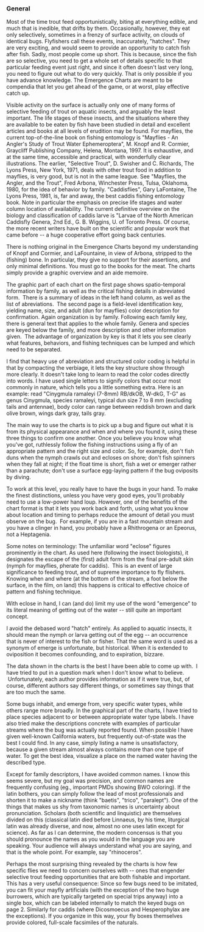 ### General

Most of the time trout feed opportunistically, biting at everything edible, and much that is inedible, that drifts by them.  Occasionally, however, they eat only selectively, sometimes in a frenzy of surface activity, on clouds of identical bugs.  Flyfishers call these events, inaccurately, "hatches".  They are very exciting, and would seem to provide an opportunity to catch fish after fish.  Sadly, most people come up short.  This is because, since the fish are so selective, you need to get a whole set of details specific to that particular feeding event just right, and since it often doesn't last very long, you need to figure out what to do very quickly.  That is only possible if you have advance knowledge.  The Emergence Charts are meant to be compendia that let you get ahead of the game, or at worst, play effective catch up.

Visible activity on the surface is actually only one of many forms of selective feeding of trout on aquatic insects, and arguably the least important.  The life stages of these insects, and the situations where they are available to be eaten by fish have been studied in detail and excellent articles and books at all levels of erudition may be found.  For mayflies, the current top-of-the-line book on fishing entomology is "Mayflies - An Angler's Study of Trout Water Ephemeroptera", M. Knopf and R. Cormier, Graycliff Publishing Company, Helena, Montana, 1997.  It is exhaustive, and at the same time, accessible and practical, with wonderfully clear illustrations. The earlier, "Selective Trout", D. Swisher and C. Richards, The Lyons Press, New York, 1971, deals with other trout food in addition to mayflies, is very good, but is not in the same league.  See "Mayflies, the Angler, and the Trout", Fred Arbona, Winchester Press, Tulsa, Oklahoma, 1980, for the idea of behavior by family. "Caddisflies", Gary LaFontaine, The Lyons Press, 1981, is, far and away, the best caddis fishing entomology book.  Note in particular the emphasis on precise life stages and water column location of availability.  The current definitive overview on the biology and classification of caddis larve is "Larvae of the North American Caddisfly Genera, 2nd Ed., G. B. Wiggins, U. of Toronto Press.  Of course, the more recent writers have built on the scientific and popular work that came before -- a huge cooperative effort going back centuries.

There is nothing original in the Emergence Charts beyond my understanding of Knopf and Cormier, and LaFountaine, in view of Arbona, stripped to the (fishing) bone.  In particular, they give no support for their assertions, and only minimal definitions.  You must go to the books for the meat.  The charts simply provide a graphic overview and an aide memoire.

The graphic part of each chart on the first page shows spatio-temporal information by family, as well as the critical fishing details in abreviated form.  There is a summary of ideas in the left hand column, as well as the list of abreviations.  The second page is a field-level identification key, yielding name, size, and adult (dun for mayflies) color description for confirmation.  Again organization is by family. Following each family key, there is general text that applies to the whole family.  Genera and species are keyed below the family, and more description and other information given.  The advantage of organization by key is that it lets you see clearly what features, behaviors, and fishing techniques can be lumped and which need to be separated.

I find that heavy use of abreviation and structured color coding is helpful in that by compacting the verbiage, it lets the key structure show through more clearly.  It doesn't take long to learn to read the color codes directly into words.  I have used single letters to signify colors that occur most commonly in nature, which tells you a little something extra.  Here is an example:  read "Cinygmula ramaleyi (7-8mm) RB/dkOB, W-dkG, T-G" as genus Cinygmula, species ramaleyi, typical dun size 7 to 8 mm (excluding tails and antennae), body color can range between reddish brown and dark olive brown, wings dark gray, tails gray.

The main way to use the charts is to pick up a bug and figure out what it is from its physical appearance and when and where you found it, using these three things to confirm one another. Once you believe you know what you've got, ruthlessly follow the fishing instructions using a fly of an appropriate pattern and the right size and color.  So, for example, don't fish duns when the nymph crawls out and ecloses on shore; don't fish spinners when they fall at night; if the float time is short, fish a wet or emerger rather than a parachute; don't use a surface egg-laying pattern if the bug oviposits by diving.
 
To work at this level, you really have to have the bugs in your hand.  To make the finest distinctions, unless you have very good eyes, you'll probably need to use a low-power hand loup.  However, one of the benefits of the chart format is that it lets you work back and forth, using what you know about location and timing to perhaps reduce the amount of detail you must observe on the bug.  For example, if you are in a fast mountain stream and you have a clinger in hand, you probably have a Rhithrogena or an Epeorus, not a Heptagenia.

Some notes on terminology:  The unfamiliar word "eclose" figures prominently in the chart.  As used here (following the insect biologists), it designates the escape of the (first) adult form from the final pre-adult skin (nymph for mayflies, pherate for caddis).  This is an event of large significance to feeding trout, and of supreme importance to fly flishers.  Knowing when and where (at the bottom of the stream, a foot below the surface, in the film, on land) this happens is critical to effective choice of pattern and fishing technique.

With eclose in hand, I can (and do) limit my use of the word "emergence" to its literal meaning of getting out of the water -- still quite an important concept.

I avoid the debased word "hatch" entirely.  As applied to aquatic insects, it should mean the nymph or larva getting out of the egg -- an occurrence that is never of interest to the fish or fisher.  That the same word is used as a synonym of emerge is unfortunate, but historical.  When it is extended to oviposition it becomes confounding, and to expiration, bizzare.

The data shown in the charts is the best I have been able to come up with.  I have tried to put in a question mark when I don't know what to believe.  Unfortunately, each author provides information as if it were true, but, of course, different authors say different things, or sometimes say things that are too much the same.

Some bugs inhabit, and emerge from, very specific water types, while others range more broadly.  In the graphical part of the charts, I have tried to place species adjacent to or between appropriate water type labels.  I have also tried make the descriptions concrete with examples of particular streams where the bug was actually reported found.  When possible I have given well-known California waters, but frequently out-of-state was the best I could find.  In any case, simply listing a name is unsatisfactory, because a given stream almost always contains more than one type of water.  To get the best idea, visualize a place on the named water having the described type.

Except for family descriptors, I have avoided common names.  I know this seems severe, but my goal was precision, and common names are frequently confusing (eg., important PMDs showing BWO coloring).  If the latin bothers, you can simply follow the lead of most professionals and shorten it to make a nickname (think "baetis", "trico", "paralept").  One of the things that makes us shy from taxonomic names is uncertainty about pronunciation.  Scholars (both scientific and linquistic) are themselves divided on this (classical latin died before Linnaeus, by his time, liturgical latin was already diverse, and now, almost no one uses latin except for science).  As far as I can determine, the modern concensus is that you should pronounce the names as you would in the language you are speaking.  Your audience will always understand what you are saying, and that is the whole point.  For example, say "rhinoceros".

Perhaps the most surprising thing revealed by the charts is how few specific flies we need to concern ourselves with -- ones that engender selective trout feeding opportunities that are both fishable and important.  This has a very useful consequence:  Since so few bugs need to be imitated, you can fit your mayfly artificials (with the exception of the two huge burrowers, which are typically targeted on special trips anyway) into a single box, which can be labeled internally to match the keyed bugs on page 2.  Similarly for caddis (where Dicosmoecus and Hesperophylax are the exceptions).  If you organize in this way, your fly boxes themselves provide colored, full-scale facsimiles of the naturals.
